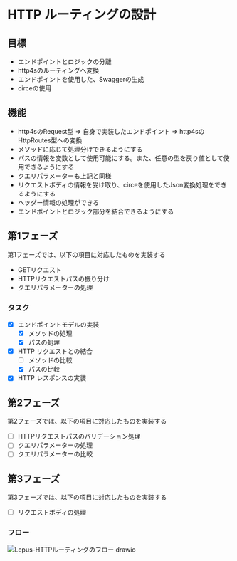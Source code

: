 # HTTP ルーティングの設計

## 目標
- エンドポイントとロジックの分離
- http4sのルーティングへ変換
- エンドポイントを使用した、Swaggerの生成
- circeの使用

## 機能
- http4sのRequest型 => 自身で実装したエンドポイント => http4sのHttpRoutes型への変換
- メソッドに応じて処理分けできるようにする
- パスの情報を変数として使用可能にする。また、任意の型を戻り値として使用できるようにする
- クエリパラメーターも上記と同様
- リクエストボディの情報を受け取り、circeを使用したJson変換処理をできるようにする
- ヘッダー情報の処理ができる
- エンドポイントとロジック部分を結合できるようにする

## 第1フェーズ
第1フェーズでは、以下の項目に対応したものを実装する
- GETリクエスト
- HTTPリクエストパスの振り分け
- クエリパラメーターの処理

### タスク
- [x] エンドポイントモデルの実装
  - [x] メソッドの処理
  - [x] パスの処理
- [x] HTTP リクエストとの結合
  - [ ] メソッドの比較
  - [x] パスの比較
- [x] HTTP レスポンスの実装

## 第2フェーズ
第2フェーズでは、以下の項目に対応したものを実装する
- [ ] HTTPリクエストパスのバリデーション処理
- [ ] クエリパラメーターの処理
- [ ] クエリパラメーターの比較

## 第3フェーズ
第3フェーズでは、以下の項目に対応したものを実装する
- [ ] リクエストボディの処理

### フロー
![Lepus-HTTPルーティングのフロー drawio](https://user-images.githubusercontent.com/57429437/151147698-8e5e194d-ea84-48d0-9b1d-c96147906b97.png)
